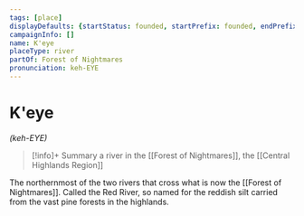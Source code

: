 ```yaml
---
tags: [place]
displayDefaults: {startStatus: founded, startPrefix: founded, endPrefix: destroyed, endStatus: destroyed}
campaignInfo: []
name: K'eye
placeType: river
partOf: Forest of Nightmares
pronunciation: keh-EYE
---
```

# K'eye
*(keh-EYE)*
>[!info]+ Summary
> a river in the [[Forest of Nightmares]], the [[Central Highlands Region]]

The northernmost of the two rivers that cross what is now the [[Forest of Nightmares]]. Called the Red River, so named for the reddish silt carried from the vast pine forests in the highlands.

